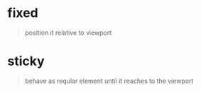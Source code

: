 # fixed 

> position it relative to viewport


# sticky

> behave as reqular element until it reaches to the viewport

